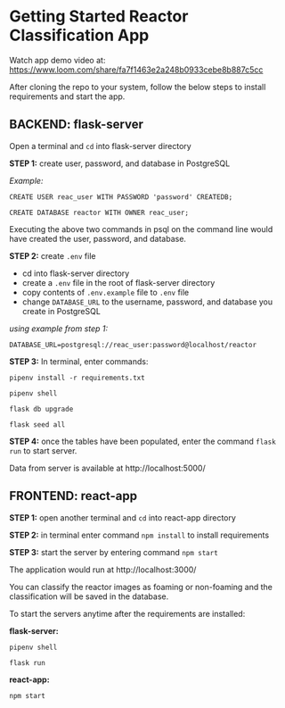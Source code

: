 # Getting Started Reactor Classification App

Watch app demo video at: https://www.loom.com/share/fa7f1463e2a248b0933cebe8b887c5cc

After cloning the repo to your system, follow the below steps to install requirements and start the app.

## BACKEND: flask-server

Open a terminal and `cd` into flask-server directory

**STEP 1:** create user, password, and database in PostgreSQL

*Example:*

`CREATE USER reac_user WITH PASSWORD 'password' CREATEDB;`

`CREATE DATABASE reactor WITH OWNER reac_user;`

Executing the above two commands in psql on the command line would have created the user, password, and database.

**STEP 2:** create `.env` file

- cd into flask-server directory
- create a `.env` file in the root of flask-server directory
- copy contents of `.env.example` file to `.env` file
- change `DATABASE_URL` to the username, password, and database you create in PostgreSQL

*using example from step 1:*

`DATABASE_URL=postgresql://reac_user:password@localhost/reactor`

**STEP 3:** In terminal, enter commands:

`pipenv install -r requirements.txt`

`pipenv shell`

`flask db upgrade`

`flask seed all`

**STEP 4:** once the tables have been populated, enter the command `flask run` to start server.

Data from server is available at http://localhost:5000/


## FRONTEND: react-app

**STEP 1:** open another terminal and `cd` into react-app directory

**STEP 2:** in terminal enter command `npm install` to install requirements

**STEP 3:** start the server by entering command `npm start`

The application would run at http://localhost:3000/

You can classify the reactor images as foaming or non-foaming and the classification will be saved in the database.

To start the servers anytime after the requirements are installed:

**flask-server:**

`pipenv shell`

`flask run`

**react-app:**

`npm start`


